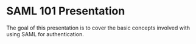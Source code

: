 # SAML 101 Presentation
The goal of this presentation is to cover the basic concepts involved with using SAML for authentication.
